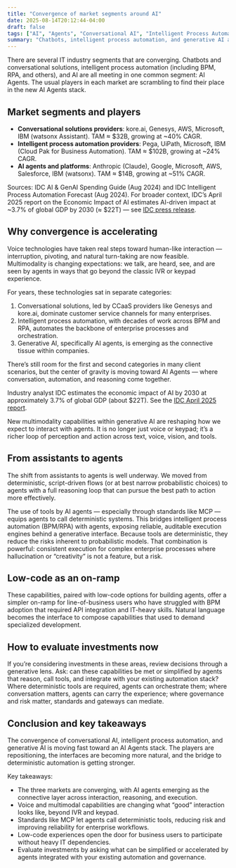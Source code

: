 ```yaml
---
title: "Convergence of market segments around AI"
date: 2025-08-14T20:12:44-04:00
draft: false
tags: ["AI", "Agents", "Conversational AI", "Intelligent Process Automation", "RPA", "BPM", "Enterprise", "MCP", "Strategy"]
summary: "Chatbots, intelligent process automation, and generative AI are converging into an AI Agents stack. Here’s what’s driving the shift, who’s involved, and how to evaluate investments through a generative lens."
---
```


There are several IT industry segments that are converging. Chatbots and conversational solutions, intelligent process automation (including BPM, RPA, and others), and AI are all meeting in one common segment: AI Agents. The usual players in each market are scrambling to find their place in the new AI Agents stack.

## Market segments and players

- **Conversational solutions providers**: kore.ai, Genesys, AWS, Microsoft, IBM (watsonx Assistant). TAM ≈ $32B, growing at ~40% CAGR.
- **Intelligent process automation providers**: Pega, UiPath, Microsoft, IBM (Cloud Pak for Business Automation). TAM ≈ $102B, growing at ~24% CAGR.
- **AI agents and platforms**: Anthropic (Claude), Google, Microsoft, AWS, Salesforce, IBM (watsonx). TAM ≈ $14B, growing at ~51% CAGR.

Sources: IDC AI & GenAI Spending Guide (Aug 2024) and IDC Intelligent Process Automation Forecast (Aug 2024). For broader context, IDC’s April 2025 report on the Economic Impact of AI estimates AI-driven impact at ~3.7% of global GDP by 2030 (≈ $22T) — see [IDC press release](https://my.idc.com/getdoc.jsp?containerId=prUS53290725).

## Why convergence is accelerating

Voice technologies have taken real steps toward human-like interaction — interruption, pivoting, and natural turn-taking are now feasible. Multimodality is changing expectations: we talk, are heard, see, and are seen by agents in ways that go beyond the classic IVR or keypad experience.

For years, these technologies sat in separate categories:

1) Conversational solutions, led by CCaaS providers like Genesys and kore.ai, dominate customer service channels for many enterprises. 
2) Intelligent process automation, with decades of work across BPM and RPA, automates the backbone of enterprise processes and orchestration. 
3) Generative AI, specifically AI agents, is emerging as the connective tissue within companies.

There’s still room for the first and second categories in many client scenarios, but the center of gravity is moving toward AI Agents — where conversation, automation, and reasoning come together.

Industry analyst IDC estimates the economic impact of AI by 2030 at approximately 3.7% of global GDP (about $22T). See the [IDC April 2025 report](https://my.idc.com/getdoc.jsp?containerId=prUS53290725).

New multimodality capabilities within generative AI are reshaping how we expect to interact with agents. It is no longer just voice or keypad; it’s a richer loop of perception and action across text, voice, vision, and tools.

## From assistants to agents

The shift from assistants to agents is well underway. We moved from deterministic, script-driven flows (or at best narrow probabilistic choices) to agents with a full reasoning loop that can pursue the best path to action more effectively.

The use of tools by AI agents — especially through standards like MCP — equips agents to call deterministic systems. This bridges intelligent process automation (BPM/RPA) with agents, exposing reliable, auditable execution engines behind a generative interface. Because tools are deterministic, they reduce the risks inherent to probabilistic models. That combination is powerful: consistent execution for complex enterprise processes where hallucination or “creativity” is not a feature, but a risk.

## Low-code as an on-ramp

These capabilities, paired with low-code options for building agents, offer a simpler on-ramp for line-of-business users who have struggled with BPM adoption that required API integration and IT-heavy skills. Natural language becomes the interface to compose capabilities that used to demand specialized development.

## How to evaluate investments now

If you’re considering investments in these areas, review decisions through a generative lens. Ask: can these capabilities be met or simplified by agents that reason, call tools, and integrate with your existing automation stack? Where deterministic tools are required, agents can orchestrate them; where conversation matters, agents can carry the experience; where governance and risk matter, standards and gateways can mediate.

## Conclusion and key takeaways

The convergence of conversational AI, intelligent process automation, and generative AI is moving fast toward an AI Agents stack. The players are repositioning, the interfaces are becoming more natural, and the bridge to deterministic automation is getting stronger.

Key takeaways:

- The three markets are converging, with AI agents emerging as the connective layer across interaction, reasoning, and execution.
- Voice and multimodal capabilities are changing what “good” interaction looks like, beyond IVR and keypad.
- Standards like MCP let agents call deterministic tools, reducing risk and improving reliability for enterprise workflows.
- Low-code experiences open the door for business users to participate without heavy IT dependencies.
- Evaluate investments by asking what can be simplified or accelerated by agents integrated with your existing automation and governance.

